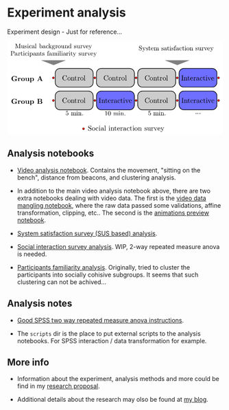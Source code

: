 Experiment analysis
===================

Experiment design - Just for reference...

![Experiment design](https://raw.githubusercontent.com/Nagasaki45/MA-experiment-analysis/master/experiment_design.png)

## Analysis notebooks

- [Video analysis notebook](http://nbviewer.ipython.org/github/Nagasaki45/MA-experiment-analysis/blob/master/analyze.ipynb). Contains the movement, "sitting on the bench", distance from beacons, and clustering analysis.

- In addition to the main video analysis notebook above, there are two extra notebooks dealing with video data. The first is the [video data mangling notebook](http://nbviewer.ipython.org/github/Nagasaki45/MA-experiment-analysis/blob/master/video_data_mangling.ipynb), where the raw data passed some validations, affine transformation, clipping, etc.. The second is the [animations preview notebook](http://nbviewer.ipython.org/github/Nagasaki45/MA-experiment-analysis/blob/master/animations.ipynb).

- [System satisfaction survey (SUS based) analysis](http://nbviewer.ipython.org/github/Nagasaki45/MA-experiment-analysis/blob/master/usability.ipynb).

- [Social interaction survey analysis](http://nbviewer.ipython.org/github/Nagasaki45/MA-experiment-analysis/blob/master/interaction_surveys.ipynb). WIP, 2-way repeated measure anova is needed.

- [Participants familiarity analysis](http://nbviewer.ipython.org/github/Nagasaki45/MA-experiment-analysis/blob/master/familiarity.ipynb). Originally, tried to cluster the participants into socially cohisive subgroups. It seems that such clustering can not be achived...

## Analysis notes

- [Good SPSS two way repeated measure anova instructions](http://www.ucdenver.edu/academics/colleges/nursing/Documents/PDF/RepeatedMeasuresANOVA.pdf).

- The `scripts` dir is the place to put external scripts to the analysis notebooks. For SPSS interaction / data transformation for example.

## More info

- Information about the experiment, analysis methods and more could be find in my [research proposal](https://db.tt/4h5u179a).

- Additional details about the research may olso be found at [my blog](http://tomgurion.blogspot.co.il/p/master-thesis.html).
